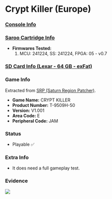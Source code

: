 # Crypt Killer (Europe)

### [Console Info](../../../../../Info/Consoles/VA13/README.md)

### [Saroo Cartridge Info](../../../../../Info/Cartridges/GuangzhouSanStarOnlineShop/1.6/README.md)

- <b>Firmwares Tested:</b>
  1. MCU: 241224, SS: 241224, FPGA: 05 - v0.7

### [SD Card Info (Lexar - 64 GB - exFat)](../../../../../Info/SdCards/Lexar/64GB/exfat/README.md)

### Game Info

Extracted from [SRP (Saturn Region Patcher)](https://segaxtreme.net/resources/saturn-region-patcher.81/download).

- <b>Game Name:</b> CRYPT KILLER
- <b>Product Number:</b> T-9509H-50
- <b>Version:</b> V1.001
- <b>Area Code:</b> E
- <b>Peripheral Code:</b> JAM

### Status

- Playable :white_check_mark:

### Extra Info

- It does need a full gameplay test.

### Evidence

[![](https://img.youtube.com/vi/o-Gvndde8rg/0.jpg)](https://www.youtube.com/watch?v=o-Gvndde8rg)
